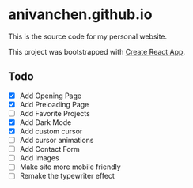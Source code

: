 # anivanchen.github.io

This is the source code for my personal website. 

This project was bootstrapped with [Create React App](https://github.com/facebook/create-react-app).

## Todo
- [x] Add Opening Page
- [x] Add Preloading Page
- [ ] Add Favorite Projects
- [x] Add Dark Mode
- [x] Add custom cursor
- [ ] Add cursor animations
- [ ] Add Contact Form
- [ ] Add Images
- [ ] Make site more mobile friendly
- [ ] Remake the typewriter effect
